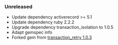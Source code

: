 ### Unreleased

* Update dependency activerecord >= 5.1
* Update dependency ruby 2.2.2
* Upgrade dependency transaction_isolation to 1.0.5
* Adapt gemspec info
* Forked gem from [transaction_retry 1.0.3](https://github.com/qertoip/transaction_retry)
